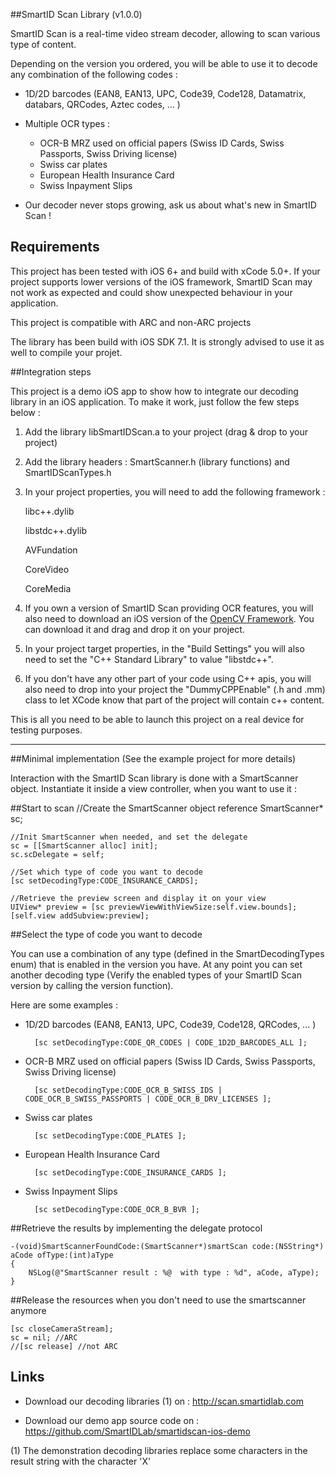 ##SmartID Scan Library (v1.0.0)

SmartID Scan is a real-time video stream decoder, allowing to scan various type of content.

Depending on the version you ordered, you will be able to use it to decode any combination of the following codes :

- 1D/2D barcodes (EAN8, EAN13, UPC, Code39, Code128, Datamatrix, databars, QRCodes, Aztec codes, ... )

- Multiple OCR types :
   - OCR-B MRZ used on official papers (Swiss ID Cards, Swiss Passports, Swiss Driving license)
   - Swiss car plates
   - European Health Insurance Card
   - Swiss Inpayment Slips

- Our decoder never stops growing, ask us about what's new in SmartID Scan !

## Requirements

This project has been tested with iOS 6+  and build with xCode 5.0+. If your project supports lower versions of the iOS framework, SmartID Scan may not work as expected and could show unexpected behaviour in your application.

This project is compatible with ARC and non-ARC projects

The library has been build with iOS SDK 7.1. It is strongly advised to use it as well to compile your projet.

##Integration steps

This project is a demo iOS app to show how to integrate our decoding library in an iOS application. To make it work, just follow the few steps below :

1. Add the library libSmartIDScan.a to your project (drag & drop to your project)
2. Add the library headers  : SmartScanner.h (library functions) and SmartIDScanTypes.h
3. In your project properties, you will need to add the following framework :

    libc++.dylib

    libstdc++.dylib

    AVFundation

    CoreVideo

    CoreMedia


4. If you own a version of SmartID Scan providing OCR features, you will also need to download an iOS version of the  [OpenCV Framework](http://opencv.org/). You can download it and drag and drop it on your project.
5. In your project target properties, in the "Build Settings" you will also need to set the "C++ Standard Library" to value "libstdc++".
6. If you don't have any other part of your code using C++ apis, you will also need to drop into your project the "DummyCPPEnable" (.h and .mm) class to let XCode know that part of the project will contain c++ content.

This is all you need to be able to launch this project on a real device for testing purposes.

----

##Minimal implementation (See the example project for more details)

Interaction with the SmartID Scan library is done with a SmartScanner object. Instantiate it inside
a view controller, when you want to use it :

##Start to scan
    //Create the SmartScanner object reference
    SmartScanner* sc;

    //Init SmartScanner when needed, and set the delegate
    sc = [[SmartScanner alloc] init];
    sc.scDelegate = self;

    //Set which type of code you want to decode
    [sc setDecodingType:CODE_INSURANCE_CARDS];

    //Retrieve the preview screen and display it on your view
    UIView* preview = [sc previewViewWithViewSize:self.view.bounds];
    [self.view addSubview:preview];

##Select the type of code you want to decode

You can use a combination of any type (defined in the SmartDecodingTypes enum) that is enabled in the version you have. At any point you can set another decoding type (Verify the enabled types of your SmartID Scan version by calling the version function).

Here are some examples :

- 1D/2D barcodes (EAN8, EAN13, UPC, Code39, Code128, QRCodes, ... )

        [sc setDecodingType:CODE_QR_CODES | CODE_1D2D_BARCODES_ALL ];

- OCR-B MRZ used on official papers (Swiss ID Cards, Swiss Passports, Swiss Driving license)

        [sc setDecodingType:CODE_OCR_B_SWISS_IDS | CODE_OCR_B_SWISS_PASSPORTS | CODE_OCR_B_DRV_LICENSES ];

- Swiss car plates

        [sc setDecodingType:CODE_PLATES ];

- European Health Insurance Card

        [sc setDecodingType:CODE_INSURANCE_CARDS ];

- Swiss Inpayment Slips

        [sc setDecodingType:CODE_OCR_B_BVR ];


##Retrieve the results by implementing the delegate protocol

    -(void)SmartScannerFoundCode:(SmartScanner*)smartScan code:(NSString*) aCode ofType:(int)aType
    {
        NSLog(@"SmartScanner result : %@  with type : %d", aCode, aType);
    }
##Release the resources when you don't need to use the smartscanner anymore

    [sc closeCameraStream];
    sc = nil; //ARC
    //[sc release] //not ARC


## Links

* Download our decoding libraries (1) on :
http://scan.smartidlab.com

* Download our demo app source code on :
https://github.com/SmartIDLab/smartidscan-ios-demo


(1) The demonstration decoding libraries replace some characters in the result string with the character 'X'
